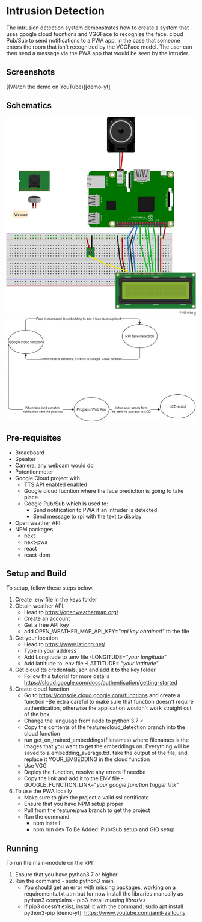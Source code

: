 # Intrusion Detection 

The intrusion detection system demonstrates how to create a system that uses
google cloud fucntions and VGGFace to recognize the face. cloud Pub/Sub to send
notifications to a PWA app, in the case that someone enters the room that isn't
recognized by the VGGFace model. The user can then send a message via the PWA
app that would be seen by the intruder.

## Screenshots

[(Watch the demo on YouTube)][demo-yt]

## Schematics

![Schematics](schematic.jpg)
![Flow Graph](flow_graph.jpg)

## Pre-requisites

- Breadboard
- Speaker
- Camera, any webcam would do
- Potentionmeter
- Google Cloud project with
  - TTS API enabled enabled
  - Google cloud fucntion where the face prediction is going to take place
  - Google Pub/Sub which is used to:
    - Send notification to PWA if an intruder is detected
    - Send message to rpi with the text to display
- Open weather API
- NPM packages
  - next
  - next-pwa
  - react
  - react-dom

## Setup and Build

To setup, follow these steps below.

1.  Create .env file in the keys folder 
2.  Obtain weather API.
    - Head to https://openweathermap.org/
    - Create an account
    - Get a free API key
    - add OPEN_WEATHER_MAP_API_KEY=*"api key obtained"* to the file
3.  Get your location
    - Head to https://www.latlong.net/
    - Type in your address
    - Add Longitude to .env file
      -LONGITUDE=*"your longitude"*
    - Add lattitude to .env file
      -LATTITUDE= *"your lattitude"*
4.  Get cloud tts credentials.json and add it to the key folder
    - Follow this tutorial for more details https://cloud.google.com/docs/authentication/getting-started
5.  Create cloud function
    - Go to https://console.cloud.google.com/functions and create a function
      -Be extra careful to make sure that function doesn't require authentication, otherwise the
      application wouldn't work straight out of the box
    - Change the language from node to python 3.7 <
    - Copy the contents of the feature/cloud_detection branch into the cloud function
    - run get_on_trained_embeddings(filenames) where filenames is the images that you want to get the 
      embeddings on. Everything will be saved to a embedding_average.txt. take the output of the file,
      and replace it YOUR_EMBEDDING in the cloud function
    - Use VGG
    - Deploy the function, resolve any errors if needbe
    - Copy the link and add it to the ENV file
      -GOOGLE_FUNCTION_LINK="*your google function trigger link*"
6. To use the PWA locally
    - Make sure to give the project a valid ssl certificate 
    - Ensure that you have NPM setup proper
    - Pull from the feature/pwa branch to get the project
    - Run the command
      - npm install
      - npm run dev
To Be Added: Pub/Sub setup and GIO setup 

## Running

To run the main-module on the RPI:

  1. Ensure that you have python3.7 or higher
  2. Run the command
    - sudo python3 main
      - You should get an error with missing packages, working on a requirements.txt atm
    but for now install the libraries manually as python3 complains
    - pip3 install *missing libraries*
      - If pip3 doesn't exist, install it with the command: sudo apt install python3-pip
[demo-yt]: https://www.youtube.com/jamil-zaitouny
